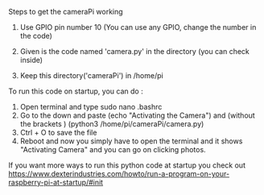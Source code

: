 Steps to get the cameraPi working

1. Use GPIO pin number 10 (You can use any GPIO, change the number in the code)

2. Given is the code named 'camera.py' in the directory (you can check inside)

3. Keep this directory('cameraPi') in /home/pi

To run this code on startup, you can do :

  1. Open terminal and type sudo nano .bashrc
  2. Go to the down and paste 
  (echo "Activating the Camera") 
  and (without the brackets )
  (python3 /home/pi/cameraPi/camera.py) 
  3. Ctrl + O to save the file
  4. Reboot and now you simply have to open the terminal and it shows "Activating Camera" and you can go on clicking photos.
  
  If you want more ways to run this python code at startup you check out 
  https://www.dexterindustries.com/howto/run-a-program-on-your-raspberry-pi-at-startup/#init
